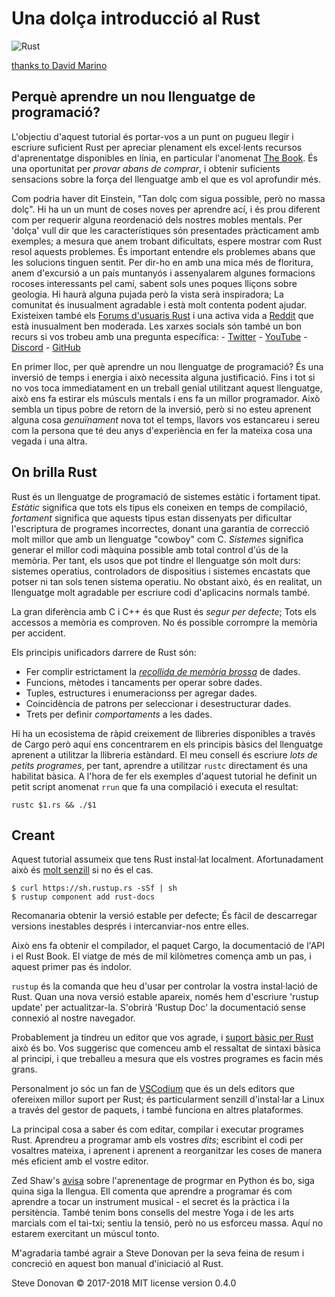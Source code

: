 # Una dolça introducció al Rust

![Rust](PPrustS.png)

[thanks to David Marino](http://leftoversalad.com/c/015_programmingpeople/)

## Perquè aprendre un nou llenguatge de programació?

L'objectiu d'aquest tutorial és portar-vos a un punt on pugueu llegir i escriure 
suficient Rust per apreciar plenament els excel·lents recursos d'aprenentatge 
disponibles en línia, en particular l'anomenat [The Book](https://doc.rust-lang.org/stable/book/).
És una oportunitat per _provar abans de comprar_, i obtenir suficients sensacions
sobre la força del llenguatge amb el que es vol aprofundir més.

Com podria haver dit Einstein, "Tan dolç com sigua possible, però no massa dolç". Hi ha un un 
munt de coses noves per aprendre ací, i és prou diferent com per requerir alguna reordenació dels
nostres mobles mentals. Per 'dolça' vull dir que les característiques són presentades pràcticament 
amb exemples; a mesura que anem trobant dificultats, espere mostrar com Rust resol aquests problemes. 
És important entendre els problemes abans que les solucions tinguen sentit. Per dir-ho en amb una mica
més de floritura, anem d'excursió a un país muntanyós i assenyalarem algunes formacions rocoses interessants
pel camí, sabent sols unes poques lliçons sobre geologia. Hi haurà alguna pujada però la vista serà inspiradora; 
La comunitat és inusualment agradable i està molt contenta podent ajudar. Existeixen també els [Forums d'usuaris Rust](https://users.rust-lang.org/) 
i una activa vida a [Reddit](https://www.reddit.com/r/rust/) que està inusualment ben moderada.
Les xarxes socials són també un bon recurs si vos trobeu amb una pregunta
específica: 
    - [Twitter](https://twitter.com/rustlang)
    - [YouTube](https://www.youtube.com/channel/UCaYhcUwRBNscFNUKTjgPFiA)
    - [Discord](https://discord.com/invite/rust-lang)
    - [GitHub](https://github.com/rust-lang)

En primer lloc, per què aprendre un nou llenguatge de programació? És una inversió 
de temps i energia i això necessita alguna justificació. Fins i tot si no vos toca 
immediatament en un treball genial utilitzant aquest llenguatge, això ens fa estirar els 
músculs mentals i ens fa un millor programador. Això sembla un tipus pobre de retorn de la
inversió, però si no esteu aprenent alguna cosa _genuïnament_ nova tot el temps, llavors vos 
estancareu i sereu com la persona que té deu anys d'experiència en fer la mateixa cosa una 
vegada i una altra.

## On brilla Rust

Rust és un llenguatge de programació de sistemes estàtic i fortament tipat. _Estàtic_ 
significa que tots els tipus els coneixen en temps de compilació, _fortament_ significa
que aquests tipus estan dissenyats per dificultar l'escriptura de programes incorrectes,
donant una garantia de correcció molt millor que amb un  llenguatge "cowboy" com C.
_Sistemes_ significa generar el millor codi màquina possible amb total control d'ús de 
la memòria. Per tant, els usos que pot tindre el llenguatge són molt durs: sistemes operatius, 
controladors de dispositius i sistemes encastats que potser ni tan sols tenen sistema 
operatiu. No obstant això, és en realitat, un llenguatge molt agradable per escriure codi 
d'aplicacins normals també.

La gran diferència amb C i C++ és que Rust és _segur per defecte_; Tots els accessos a 
memòria es comproven. No és possible corrompre la memòria per accident.

Els principis unificadors darrere de Rust són:

  - Fer complir estrictament la [_recollida de memòria brossa_](https://ca.wikipedia.org/wiki/Recollida_de_mem%C3%B2ria_brossa) de dades.
  - Funcions, mètodes i tancaments per operar sobre dades.
  - Tuples, estructures i enumeracionss per agregar dades.
  - Coincidència de patrons per seleccionar i desestructurar dades.
  - Trets per definir _comportaments_ a les dades.

Hi ha un ecosistema de ràpid creixement de llibreries disponibles a través de Cargo però
aquí ens concentrarem en els principis bàsics del llenguatge aprenent a utilitzar la 
llibreria estàndard. El meu consell és escriure _lots de petits programes_, per tant, 
aprendre a utilitzar ```rustc``` directament és una habilitat bàsica. A l'hora de fer els 
exemples d'aquest tutorial he definit un petit script anomenat ```rrun``` que fa una 
compilació i executa el resultat:

```
rustc $1.rs && ./$1
```

## Creant

Aquest tutorial assumeix que tens Rust instal·lat localment. Afortunadament això és 
[molt senzill](https://www.rust-lang.org/en-US/downloads.html) si no és el cas.

```
$ curl https://sh.rustup.rs -sSf | sh
$ rustup component add rust-docs
```
Recomanaria obtenir la versió estable per defecte; És fàcil de descarregar versions 
inestables després i intercanviar-nos entre elles.

Això ens fa obtenir el compilador, el paquet Cargo, la documentació de l'API i el Rust Book. 
El viatge de més de mil kilòmetres comença amb un pas, i aquest primer pas és indolor.

`rustup` és la comanda que heu d'usar per controlar la vostra instal·lació de Rust. Quan una 
nova versió estable apareix, només hem d'escriure 'rustup update' per actualitzar-la. S'obrirà
'Rustup Doc' la documentació sense connexió al nostre navegador.

Probablement ja tindreu un editor que vos agrade, i [suport bàsic per Rust](https://areweideyet.com/)
això és bo. Vos suggerisc que comenceu amb el ressaltat de sintaxi bàsica al principi, i que
treballeu a mesura que els vostres programes es facin més grans.

Personalment jo sóc un fan de [VSCodium]([https://vscodium.com/) que és un dels editors que 
ofereixen millor suport per Rust; és particularment senzill d'instal·lar a Linux a través del
gestor de paquets, i també funciona en altres plataformes.

La principal cosa a saber és com editar, compilar i executar programes Rust.
Aprendreu a programar amb els vostres _dits_; escribint el codi per vosaltres mateixa, i aprenent
i aprenent a reorganitzar les coses de manera més eficient amb el vostre editor.

Zed Shaw's [avisa](https://learnpythonthehardway.org/book/intro.html) sobre l'aprenentage
de progrmar en Python és bo, siga quina siga la llengua. Ell comenta que aprendre a programar
és com aprendre a tocar un instrument musical - el secret és la pràctica i la persitència.
També tenim bons consells del mestre Yoga i de les arts marcials com el tai-txi; sentiu la tensió,
però no us esforceu massa. Aquí no estarem exercitant un múscul tonto.

M'agradaria també agrair a Steve Donovan per la seva feina de resum i concreció en aquest bon manual
d'iniciació al Rust.

Steve Donovan © 2017-2018 MIT license version 0.4.0

